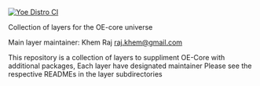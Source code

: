 [![Yoe Distro CI](https://github.com/YoeDistro/meta-openembedded/workflows/Yoe%20Distro%20CI/badge.svg?branch=yoe%2Fmut)](https://github.com/YoeDistro/yoe-meta-openembedded/actions?query=workflow%3AYoe%20Distro%20CI+branch%3Ayoe%2Fmut)

Collection of layers for the OE-core universe

Main layer maintainer: Khem Raj <raj.khem@gmail.com>

This repository is a collection of layers to suppliment OE-Core
with additional packages, Each layer have designated maintainer
Please see the respective READMEs in the layer subdirectories
